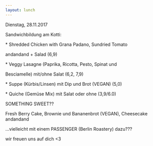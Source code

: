 ```yaml
---
layout: lunch
---
```



Dienstag, 28.11.2017

Sandwichbildung am Kotti:

\* Shredded Chicken with Grana Padano, Sundried Tomato

andandand + Salad (6,9)

\* Veggy Lasagne (Paprika, Ricotta, Pesto, Spinat und

Besciamelle) mit/ohne Salat (6,2, 7,9)

\* Suppe (K&uuml;rbis/Linsen) mit Dip und Brot (VEGAN) (5,0)

\* Quiche (Gem&uuml;se Mix) mit Salat oder ohne (3,9/6.0)

SOMETHING SWEET??

Fresh Berry Cake, Brownie und Bananenbrot (VEGAN), Cheesecake andandand

...vielleicht mit einem PASSENGER (Berlin Roastery) dazu???

wir freuen uns auf dich &lt;3